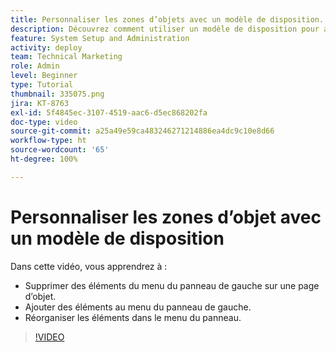 ```yaml
---
title: Personnaliser les zones d’objets avec un modèle de disposition.
description: Découvrez comment utiliser un modèle de disposition pour ajouter, supprimer et réorganiser des éléments dans le menu du panneau de gauche dans  [!DNL  Workfront].
feature: System Setup and Administration
activity: deploy
team: Technical Marketing
role: Admin
level: Beginner
type: Tutorial
thumbnail: 335075.png
jira: KT-8763
exl-id: 5f4845ec-3107-4519-aac6-d5ec868202fa
doc-type: video
source-git-commit: a25a49e59ca483246271214886ea4dc9c10e8d66
workflow-type: ht
source-wordcount: '65'
ht-degree: 100%

---
```


# Personnaliser les zones d’objet avec un modèle de disposition

Dans cette vidéo, vous apprendrez à :

* Supprimer des éléments du menu du panneau de gauche sur une page d’objet.
* Ajouter des éléments au menu du panneau de gauche.
* Réorganiser les éléments dans le menu du panneau.

>[!VIDEO](https://video.tv.adobe.com/v/335075/?quality=12&learn=on)
